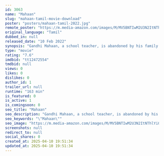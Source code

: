 ```yaml
---
id: 3063
name: "Mahaan"
slug: "mahaan-tamil-movie-download"
poster: "posters/mahaan-tamil-2022.jpg"
remote_poster: "https://m.media-amazon.com/images/M/MV5BNTIwM2U3N2ItNThlYi00NWJkLThlZTQtMTZiODkzZTIwNjJiXkEyXkFqcGc@._V1_SX300.jpg"
original_language: "Tamil"
dubbed_in: null
released_date: "10 Feb 2022"
synopsis: "Gandhi Mahaan, a school teacher, is abandoned by his family after he decides to live a life of his own, with personal freedom."
type: "movie"
rating: "7.6"
imdbid: "tt12472554"
tmdbid: null
views: 0
likes: 0
dislikes: 0
author_id: 1
trailer_url: null
runtime: "163 min"
is_featured: 0
is_active: 1
is_comingsoon: 0
seo_title: "Mahaan"
seo_description: "Gandhi Mahaan, a school teacher, is abandoned by his family after he decides to live a life of his own, with personal freedom."
seo_keywords: "\"Mahaan\""
seo_image: "https://m.media-amazon.com/images/M/MV5BNTIwM2U3N2ItNThlYi00NWJkLThlZTQtMTZiODkzZTIwNjJiXkEyXkFqcGc@._V1_SX300.jpg"
screenshots: null
redirect_to: null
social_shares: 0
created_at: 2025-04-10 19:51:34
updated_at: 2025-04-10 19:51:34
---
```


